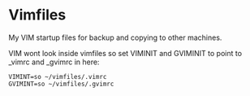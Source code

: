 Vimfiles
========

My VIM startup files for backup and copying to other machines.

VIM wont look inside vimfiles so set VIMINIT and GVIMINIT to point to _vimrc and
_gvimrc in here:

    VIMINT=so ~/vimfiles/.vimrc
    GVIMINT=so ~/vimfiles/.gvimrc
